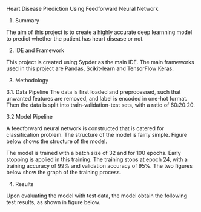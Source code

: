 Heart Disease Prediction Using Feedforward Neural Network

1. Summary

The aim of this project is to create a highly accurate deep learnning model to predict whether the patient has heart disease or not.

2. IDE and Framework

This project is created using Sypder as the main IDE. The main frameworks used in this project are Pandas, Scikit-learn and TensorFlow Keras.

3. Methodology

3.1. Data Pipeline
The data is first loaded and preprocessed, such that unwanted features are removed, and label is encoded in one-hot format. Then the data is split into train-validation-test sets, with a ratio of 60:20:20.

3.2 Model Pipeline

A feedforward neural network is constructed that is catered for classification problem. The structure of the model is fairly simple. Figure below shows the structure of the model.






The model is trained with a batch size of 32 and for 100 epochs. Early stopping is applied in this training. The training stops at epoch 24, with a training accuracy of 99% and validation accuracy of 95%. The two figures below show the graph of the training process.







4. Results

Upon evaluating the model with test data, the model obtain the following test results, as shown in figure below.


